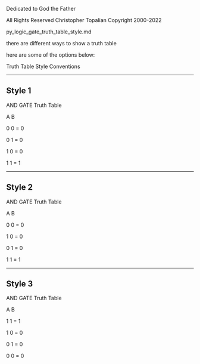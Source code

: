 Dedicated to God the Father
 
 All Rights Reserved Christopher Topalian Copyright 2000-2022
 
 py_logic_gate_truth_table_style.md
 
 there are different ways to show a truth table
 
 here are some of the options below:

 Truth Table Style Conventions
***
 ## Style 1
 
 AND GATE Truth Table
 
 A  B
 
 0  0  =  0
 
 0  1  =  0
 
 1  0  =  0
 
 1  1  =  1
***
 ## Style 2
 
 AND GATE Truth Table
 
 A  B
 
 0  0  =  0
 
 1  0  =  0
 
 0  1  =  0
 
 1  1  =  1
***
## Style 3

 AND GATE Truth Table
 
 A  B
 
 1  1  =  1
 
 1  0  =  0
 
 0  1  =  0
 
 0  0  =  0
